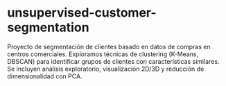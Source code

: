 # unsupervised-customer-segmentation
Proyecto de segmentación de clientes basado en datos de compras en centros comerciales. Exploramos técnicas de clustering (K-Means, DBSCAN) para identificar grupos de clientes con características similares. Se incluyen análisis exploratorio, visualización 2D/3D y reducción de dimensionalidad con PCA.
